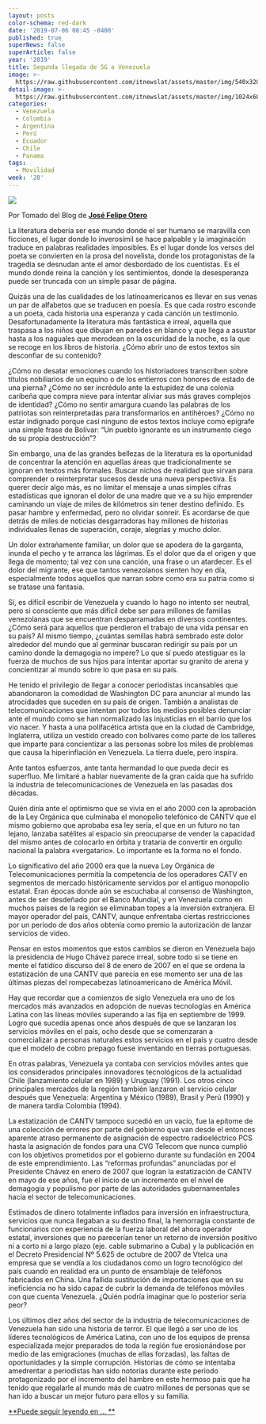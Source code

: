 ```yaml
---
layout: posts
color-schema: red-dark
date: '2019-07-06 08:45 -0400'
published: true
superNews: false
superArticle: false
year: '2019'
title: Segunda llegada de 5G a Venezuela
image: >-
  https://raw.githubusercontent.com/itnewslat/assets/master/img/540x320/Venezuela-p.jpg
detail-image: >-
  https://raw.githubusercontent.com/itnewslat/assets/master/img/1024x680/Venezuela-g.jpg
categories:
  - Venezuela
  - Colombia
  - Argentina
  - Perú
  - Ecuador
  - Chile
  - Panama
tags:
  - Movilidad
week: '28'
---
```

![](http://www.5gamericas.org/files/3414/1401/3349/IMG_4800-1-2---FOR-NEW-WEBSITE.png)

Por Tomado del Blog de [**José Felipe Otero**](http://www.josefelipeotero.com/segunda-llegada-de-5g-a-venezuela/) 

La literatura debería ser ese mundo donde el ser humano se maravilla con ficciones, el lugar donde lo inverosímil se hace palpable y la imaginación traduce en palabras realidades imposibles. Es el lugar donde los versos del poeta se convierten en la prosa del novelista, donde los protagonistas de la tragedia se desnudan ante el amor desbordado de los cuentistas. Es el mundo donde reina la canción y los sentimientos, donde la desesperanza puede ser truncada con un simple pasar de página.

Quizás una de las cualidades de los latinoamericanos es llevar en sus venas un par de alfabetos que se traducen en poesía. Es que cada rostro esconde a un poeta, cada historia una esperanza y cada canción un testimonio. Desafortunadamente la literatura más fantástica e irreal, aquella que traspasa a los niños que dibujan en paredes en blanco y que llega a asustar hasta a los naguales que merodean en la oscuridad de la noche, es la que se recoge en los libros de historia. ¿Cómo abrir uno de estos textos sin desconfiar de su contenido?

¿Cómo no desatar emociones cuando los historiadores transcriben sobre títulos nobiliarios de un equino o de los entierros con honores de estado de una pierna? ¿Cómo no ser incrédulo ante la estupidez de una colonia caribeña que compra nieve para intentar aliviar sus más graves complejos de identidad? ¿Cómo no sentir amargura cuando las palabras de los patriotas son reinterpretadas para transformarlos en antihéroes? ¿Cómo no estar indignado porque casi ninguno de estos textos incluye como epígrafe una simple frase de Bolívar: “Un pueblo ignorante es un instrumento ciego de su propia destrucción”?

Sin embargo, una de las grandes bellezas de la literatura es la oportunidad de concentrar la atención en aquellas áreas que tradicionalmente se ignoran en textos más formales. Buscar nichos de realidad que sirvan para comprender o reinterpretar sucesos desde una nueva perspectiva. Es querer decir algo más, es no limitar el mensaje a unas simples cifras estadísticas que ignoran el dolor de una madre que ve a su hijo emprender caminando un viaje de miles de kilómetros sin tener destino definido. Es pasar hambre y enfermedad, pero no olvidar sonreír. Es acordarse de que detrás de miles de noticias desgarradoras hay millones de historias individuales llenas de superación, coraje, alegrías y mucho dolor.

Un dolor extrañamente familiar, un dolor que se apodera de la garganta, inunda el pecho y te arranca las lágrimas. Es el dolor que da el origen y que llega de momento; tal vez con una canción, una frase o un atardecer. Es el dolor del migrante, ese que tantos venezolanos sienten hoy en día, especialmente todos aquellos que narran sobre como era su patria como si se tratase una fantasía.

Sí, es difícil escribir de Venezuela y cuando lo hago no intento ser neutral, pero si consciente que más difícil debe ser para millones de familias venezolanas que se encuentran desparramadas en diversos continentes. ¿Cómo será para aquellos que perdieron el trabajo de una vida pensar en su país? Al mismo tiempo, ¿cuántas semillas habrá sembrado este dolor alrededor del mundo que al germinar buscaran redirigir su país por un camino donde la demagogia no impere? Lo que sí puedo atestiguar es la fuerza de muchos de sus hijos para intentar aportar su granito de arena y concientizar al mundo sobre lo que pasa en su país.

He tenido el privilegio de llegar a conocer periodistas incansables que abandonaron la comodidad de Washington DC para anunciar al mundo las atrocidades que suceden en su país de origen. También a analistas de telecomunicaciones que intentan por todos los medios posibles denunciar ante el mundo como se han normalizado las injusticias en el barrio que los vio nacer. Y hasta a una polifacética artista que en la ciudad de Cambridge, Inglaterra, utiliza un vestido creado con bolívares como parte de los talleres que imparte para concientizar a las personas sobre los miles de problemas que causa la hiperinflación en Venezuela. La tierra duele, pero inspira.

Ante tantos esfuerzos, ante tanta hermandad lo que pueda decir es superfluo. Me limitaré a hablar nuevamente de la gran caída que ha sufrido la industria de telecomunicaciones de Venezuela en las pasadas dos décadas.

Quién diría ante el optimismo que se vivía en el año 2000 con la aprobación de la Ley Orgánica que culminaba el monopolio telefónico de CANTV que el mismo gobierno que aprobaba esa ley sería, el que en un futuro no tan lejano, lanzaba satélites al espacio sin preocuparse de vender la capacidad del mismo antes de colocarlo en órbita y trataria de convertir en orgullo nacional la palabra «vergatario». Lo importante es la forma no el fondo.

Lo significativo del año 2000 era que la nueva Ley Orgánica de Telecomunicaciones permitía la competencia de los operadores CATV en segmentos de mercado históricamente servidos por el antiguo monopolio estatal. Eran épocas donde aún se escuchaba al consenso de Washington, antes de ser desdeñado por el Banco Mundial, y en Venezuela como en muchos países de la región se eliminaban topes a la inversión extranjera. El mayor operador del país, CANTV, aunque enfrentaba ciertas restricciones por un periodo de dos años obtenía como premio la autorización de lanzar servicios de video.

Pensar en estos momentos que estos cambios se dieron en Venezuela bajo la presidencia de Hugo Chávez parece irreal, sobre todo si se tiene en mente el fatídico discurso del 8 de enero de 2007 en el que se ordena la estatización de una CANTV que parecía en ese momento ser una de las últimas piezas del rompecabezas latinoamericano de América Móvil.

Hay que recordar que a comienzos de siglo Venezuela era uno de los mercados más avanzados en adopción de nuevas tecnologías en América Latina con las líneas móviles superando a las fija en septiembre de 1999. Logro que sucedía apenas once años después de que se lanzaran los servicios móviles en el país, ocho desde que se comenzaran a comercializar a personas naturales estos servicios en el país y cuatro desde que el modelo de cobro prepago fuese inventando en tierras portuguesas.

En otras palabras, Venezuela ya contaba con servicios móviles antes que los considerados principales innovadores tecnológicos de la actualidad Chile (lanzamiento celular en 1989) y Uruguay (1991). Los otros cinco principales mercados de la región también lanzaron el servicio celular después que Venezuela: Argentina y México (1989), Brasil y Perú (1990) y de manera tardía Colombia (1994).

La estatización de CANTV tampoco sucedió en un vacío, fue la epítome de una colección de errores por parte del gobierno que van desde el entonces aparente atraso permanente de asignación de espectro radioeléctrico PCS hasta la asignación de fondos para una CVG Telecom que nunca cumplió con los objetivos prometidos por el gobierno durante su fundación en 2004 de este emprendimiento. Las “reformas profundas” anunciadas por el Presidente Chávez en enero de 2007 que logran la estatización de CANTV en mayo de ese años, fue el inicio de un incremento en el nivel de demagogia y populismo por parte de las autoridades gubernamentales hacia el sector de telecomunicaciones.

Estimados de dinero totalmente inflados para inversión en infraestructura, servicios que nunca llegaban a su destino final, la hemorragia constante de funcionarios con experiencia de la fuerza laboral del ahora operador estatal, inversiones que no parecerían tener un retorno de inversión positivo ni a corto ni a largo plazo (eje. cable submarino a Cuba) y la publicación en el Decreto Presidencial Nº 5.625 de octubre de 2007 de Vtelca una empresa que se vendía a los ciudadanos como un logro tecnológico del país cuando en realidad era un punto de ensamblaje de teléfonos fabricados en China. Una fallida sustitución de importaciones que en su ineficiencia no ha sido capaz de cubrir la demanda de teléfonos móviles con que cuenta Venezuela. ¿Quién podría imaginar que lo posterior sería peor?

Los últimos diez años del sector de la industria de telecomunicaciones de Venezuela han sido una historia de terror. El que llegó a ser uno de los líderes tecnológicos de América Latina, con uno de los equipos de prensa especializada mejor preparados de toda la región fue erosionándose por medio de las emigraciones (muchas de ellas forzadas), las faltas de oportunidades y la simple corrupción. Historias de cómo se intentaba amedrentar a periodistas han sido notorias durante este periodo protagonizado por el incremento del hambre en este hermoso país que ha tenido que regalarle al mundo más de cuatro millones de personas que se han ido a buscar un mejor futuro para ellos y su familia.

[**Puede seguir leyendo en ... **](http://www.josefelipeotero.com/segunda-llegada-de-5g-a-venezuela/) 